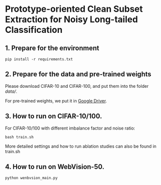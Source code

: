 # Prototype-oriented Clean Subset Extraction for Noisy Long-tailed Classification

## 1. Prepare for the environment
```
pip install -r requirements.txt
```

## 2. Prepare for the data and pre-trained weights
Please download CIFAR-10 and CIFAR-100, and put them into the folder *data/*.

For pre-trained weights, we put it in [Google Driver](https://drive.google.com/drive/folders/1bQ-OcgNlCzeqp4m2DjoC4zSKVLVYFF9y?usp=sharing).

## 3. How to run on CIFAR-10/100.

For CIFAR-10/100 with different imbalance factor and noise ratio:
```
bash train.sh
```
More detailed settings and how to run ablation studies can also be found in train.sh

## 4. How to run on WebVision-50.
```
python wenbvsion_main.py
```
